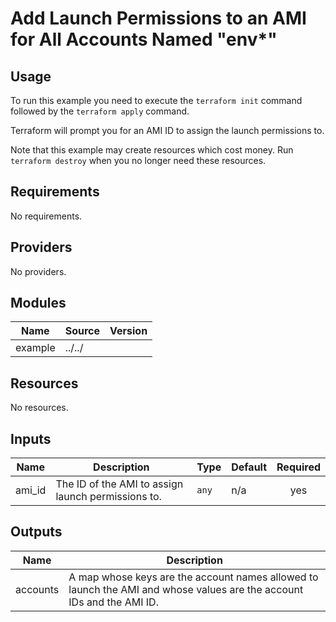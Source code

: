 # Add Launch Permissions to an AMI for All Accounts Named "env*" #

## Usage ##

To run this example you need to execute the `terraform init` command
followed by the `terraform apply` command.

Terraform will prompt you for an AMI ID to assign the launch permissions to.

Note that this example may create resources which cost money. Run
`terraform destroy` when you no longer need these resources.

## Requirements ##

No requirements.

## Providers ##

No providers.

## Modules ##

| Name | Source | Version |
|------|--------|---------|
| example | ../../ |  |

## Resources ##

No resources.

## Inputs ##

| Name | Description | Type | Default | Required |
|------|-------------|------|---------|:--------:|
| ami\_id | The ID of the AMI to assign launch permissions to. | `any` | n/a | yes |

## Outputs ##

| Name | Description |
|------|-------------|
| accounts | A map whose keys are the account names allowed to launch the AMI and whose values are the account IDs and the AMI ID. |
